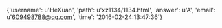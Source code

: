{'username': u'HeXuan', 'path': u'xz1134/1134.html', 'answer': u'A', 'email': u'609498788@qq.com', 'time': '2016-02-24:13:47:36'}